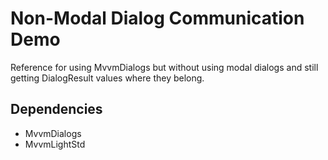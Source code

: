 # Non-Modal Dialog Communication Demo
Reference for using MvvmDialogs but without using modal dialogs and still getting DialogResult values where they belong.

## Dependencies
* MvvmDialogs
* MvvmLightStd
